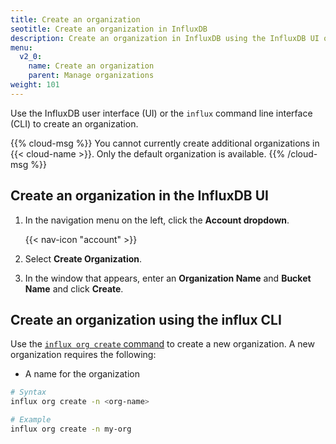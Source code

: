 ```yaml
---
title: Create an organization
seotitle: Create an organization in InfluxDB
description: Create an organization in InfluxDB using the InfluxDB UI or the influx CLI.
menu:
  v2_0:
    name: Create an organization
    parent: Manage organizations
weight: 101
---
```


Use the InfluxDB user interface (UI) or the `influx` command line interface (CLI)
to create an organization.

{{% cloud-msg %}}
You cannot currently create additional organizations in {{< cloud-name >}}.
Only the default organization is available.
{{% /cloud-msg %}}

## Create an organization in the InfluxDB UI

1. In the navigation menu on the left, click the **Account dropdown**.

    {{< nav-icon "account" >}}

2. Select **Create Organization**.
3. In the window that appears, enter an **Organization Name** and **Bucket Name** and click **Create**.

## Create an organization using the influx CLI

Use the [`influx org create` command](/v2.0/reference/cli/influx/org/create)
to create a new organization. A new organization requires the following:

- A name for the organization

```sh
# Syntax
influx org create -n <org-name>

# Example
influx org create -n my-org
```
